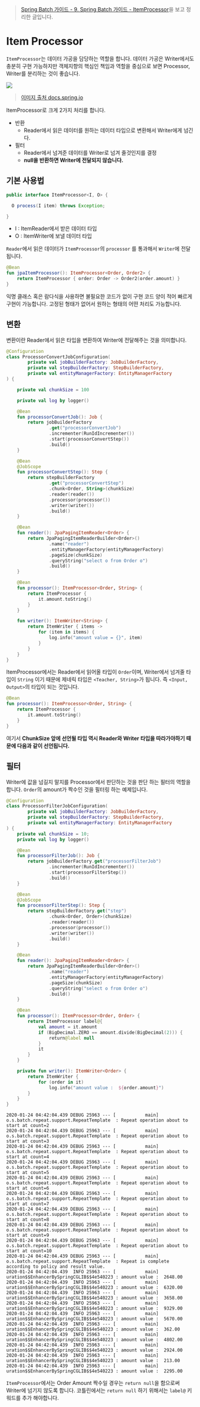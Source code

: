 > [Spring Batch 가이드 - 9. Spring Batch 가이드 - ItemProcessor](https://jojoldu.tistory.com/347)을 보고 정리한 글입니다.

# Item Processor

`ItemProcessor`는 데이터 가공을 담당하는 역할을 합니다. 데이터 가공은 Writer에서도 충분히 구현 가능하지만 객체지향의 핵심인 책임과 역할을 중심으로 보면 Processor, Writer를 분리하는 것이 좋습니다.

![](https://camo.githubusercontent.com/c5dd8fb6b96a268a1b2dd8cc8f985a35a27d0b7b/68747470733a2f2f646f63732e737072696e672e696f2f737072696e672d62617463682f646f63732f342e302e782f7265666572656e63652f68746d6c2f696d616765732f6368756e6b2d6f7269656e7465642d70726f63657373696e672e706e67)
> [이미지 출처 docs.spring.io](https://docs.spring.io/spring-batch/docs/4.0.x/reference/html/index-single.html#chunkOrientedProcessing)

ItemProcessor로 크게 2가지 처리를 합니다.

* 반환 
  * Reader에서 읽은 데이터를 원하는 데이터 타입으로 변환해서 Writer에게 넘긴다.
* 필터
  * Reader에서 넘겨준 데이터를 Writer로 넘겨 줄것인지를 결정
  * **null을 반환하면 Writer에 전달되지 않습니다.**

## 기본 사용법
```java
public interface ItemProcessor<I, O> {

  O process(I item) throws Exception;

}
```

* I : ItemReader에서 받은 데이터 타입
* O : ItemWriter에 보낼 데이터 타입

`Reader`에서 읽은 데이터가 `ItemProcessor`의 `processor` 를 통과해서 `Writer`에 전달됩니다.


```kotlin
@Bean
fun jpaItemProcessor(): ItemProcessor<Order, Order2> {
    return ItemProcessor { order: Order -> Order2(order.amount) }
}
```
익명 클래스 혹은 람다식을 사용하면 불필요한 코드가 없이 구현 코드 양이 적어 빠르게 구현이 가능합니다. 고정된 형태가 없어서 원하는 형태의 어떤 처리도 가능합니다.

## 변환
변환이란 Reader에서 읽은 타입을 변환하여 Writer에 전달해주는 것을 의미합니다.

```kotlin
@Configuration
class ProcessorConvertJobConfiguration(
        private val jobBuilderFactory: JobBuilderFactory,
        private val stepBuilderFactory: StepBuilderFactory,
        private val entityManagerFactory: EntityManagerFactory
) {

    private val chunkSize = 100

    private val log by logger()

    @Bean
    fun processorConvertJob(): Job {
        return jobBuilderFactory
                .get("processorConvertJob")
                .incrementer(RunIdIncrementer())
                .start(processorConvertStep())
                .build()
    }

    @Bean
    @JobScope
    fun processorConvertStep(): Step {
        return stepBuilderFactory
                .get("processorConvertStep")
                .chunk<Order, String>(chunkSize)
                .reader(reader())
                .processor(processor())
                .writer(writer())
                .build()
    }

    @Bean
    fun reader(): JpaPagingItemReader<Order> {
        return JpaPagingItemReaderBuilder<Order>()
                .name("reader")
                .entityManagerFactory(entityManagerFactory)
                .pageSize(chunkSize)
                .queryString("select o from Order o")
                .build()
    }

    @Bean
    fun processor(): ItemProcessor<Order, String> {
        return ItemProcessor {
            it.amount.toString()
        }
    }

    fun writer(): ItemWriter<String> {
        return ItemWriter { items ->
            for (item in items) {
                log.info("amount value = {}", item)
            }
        }
    }
}
```

ItemProcessor에서는 Reader에서 읽어올 타입이 `Order`이며, Writer에서 넘겨줄 타입이 `String` 이기 때문에 제네릭 타입은 `<Teacher, String>`가 됩니다. 즉 `<Input, Output>`의 타입이 되는 것입니다.


```kotlin
@Bean
fun processor(): ItemProcessor<Order, String> {
    return ItemProcessor {
        it.amount.toString()
    }
}
```
여기서 **ChunkSize 앞에 선언될 타입 역시 Reader와 Writer 타입을 따라가야하기 때문에 다음과 같이 선언됩니다.**

## 필터
Writer에 값을 넘길지 말지를 Processor에서 판단하는 것을 판단 하는 필터의 역할을 합니다. `Order`의 amount가 짝수인 것을 필터링 하는 예제입니다.

```kotlin
@Configuration
class ProcessorFilterJobConfiguration(
        private val jobBuilderFactory: JobBuilderFactory,
        private val stepBuilderFactory: StepBuilderFactory,
        private val entityManagerFactory: EntityManagerFactory
) {
    private val chunkSize = 10;
    private val log by logger()

    @Bean
    fun processorFilterJob(): Job {
        return jobBuilderFactory.get("processorFilterJob")
                .incrementer(RunIdIncrementer())
                .start(processorFilterStep())
                .build()
    }

    @Bean
    @JobScope
    fun processorFilterStep(): Step {
        return stepBuilderFactory.get("step")
                .chunk<Order, Order>(chunkSize)
                .reader(reader())
                .processor(processor())
                .writer(writer())
                .build()
    }

    @Bean
    fun reader(): JpaPagingItemReader<Order> {
        return JpaPagingItemReaderBuilder<Order>()
                .name("reader")
                .entityManagerFactory(entityManagerFactory)
                .pageSize(chunkSize)
                .queryString("select o from Order o")
                .build()
    }

    @Bean
    fun processor(): ItemProcessor<Order, Order> {
        return ItemProcessor label@{
            val amount = it.amount
            if (BigDecimal.ZERO == amount.divide(BigDecimal(2))) {
                return@label null
            }
            it
        }
    }

    private fun writer(): ItemWriter<Order> {
        return ItemWriter {
            for (order in it)
                log.info("amount value :  ${order.amount}")
        }
    }
}
```
```
2020-01-24 04:42:04.439 DEBUG 25963 --- [           main] o.s.batch.repeat.support.RepeatTemplate  : Repeat operation about to start at count=2
2020-01-24 04:42:04.439 DEBUG 25963 --- [           main] o.s.batch.repeat.support.RepeatTemplate  : Repeat operation about to start at count=3
2020-01-24 04:42:04.439 DEBUG 25963 --- [           main] o.s.batch.repeat.support.RepeatTemplate  : Repeat operation about to start at count=4
2020-01-24 04:42:04.439 DEBUG 25963 --- [           main] o.s.batch.repeat.support.RepeatTemplate  : Repeat operation about to start at count=5
2020-01-24 04:42:04.439 DEBUG 25963 --- [           main] o.s.batch.repeat.support.RepeatTemplate  : Repeat operation about to start at count=6
2020-01-24 04:42:04.439 DEBUG 25963 --- [           main] o.s.batch.repeat.support.RepeatTemplate  : Repeat operation about to start at count=7
2020-01-24 04:42:04.439 DEBUG 25963 --- [           main] o.s.batch.repeat.support.RepeatTemplate  : Repeat operation about to start at count=8
2020-01-24 04:42:04.439 DEBUG 25963 --- [           main] o.s.batch.repeat.support.RepeatTemplate  : Repeat operation about to start at count=9
2020-01-24 04:42:04.439 DEBUG 25963 --- [           main] o.s.batch.repeat.support.RepeatTemplate  : Repeat operation about to start at count=10
2020-01-24 04:42:04.439 DEBUG 25963 --- [           main] o.s.batch.repeat.support.RepeatTemplate  : Repeat is complete according to policy and result value.
2020-01-24 04:42:04.439  INFO 25963 --- [           main] uration$$EnhancerBySpringCGLIB$$4e540223 : amount value :  2648.00
2020-01-24 04:42:04.439  INFO 25963 --- [           main] uration$$EnhancerBySpringCGLIB$$4e540223 : amount value :  6320.00
2020-01-24 04:42:04.439  INFO 25963 --- [           main] uration$$EnhancerBySpringCGLIB$$4e540223 : amount value :  3658.00
2020-01-24 04:42:04.439  INFO 25963 --- [           main] uration$$EnhancerBySpringCGLIB$$4e540223 : amount value :  9329.00
2020-01-24 04:42:04.439  INFO 25963 --- [           main] uration$$EnhancerBySpringCGLIB$$4e540223 : amount value :  5670.00
2020-01-24 04:42:04.439  INFO 25963 --- [           main] uration$$EnhancerBySpringCGLIB$$4e540223 : amount value :  362.00
2020-01-24 04:42:04.439  INFO 25963 --- [           main] uration$$EnhancerBySpringCGLIB$$4e540223 : amount value :  4802.00
2020-01-24 04:42:04.439  INFO 25963 --- [           main] uration$$EnhancerBySpringCGLIB$$4e540223 : amount value :  2924.00
2020-01-24 04:42:04.439  INFO 25963 --- [           main] uration$$EnhancerBySpringCGLIB$$4e540223 : amount value :  213.00
2020-01-24 04:42:04.439  INFO 25963 --- [           main] uration$$EnhancerBySpringCGLIB$$4e540223 : amount value :  2295.00
```

`ItemProcessor`에서는 Order Amount 짝수일 경우는 `return null`을 함으로써 Writer에 넘기지 않도록 합니다. 코틀린에서는 `return null` 하기 위해서는  `label@` 키워드를 추가 해야합니다.

